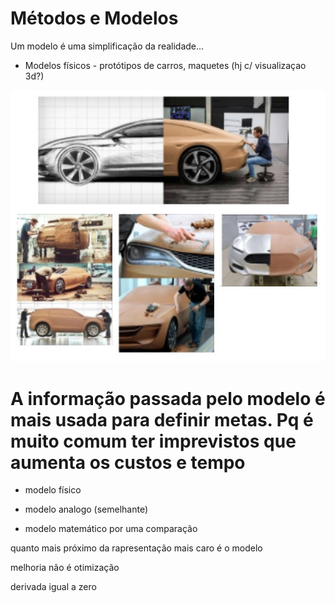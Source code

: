 
# Métodos e Modelos

Um modelo é uma simplificação da realidade...

- Modelos físicos - protótipos de carros, maquetes (hj c/ visualizaçao 3d?)

<img src=".assets/modelagemCarro.jpg">




A informação passada pelo modelo é mais usada para definir metas. Pq é muito comum ter imprevistos que aumenta os custos e tempo
=======================

- modelo físico

- modelo analogo (semelhante)

- modelo matemático por uma comparação

quanto mais próximo da rapresentação mais caro é o modelo

melhoria não é otimização

derivada igual a zero

